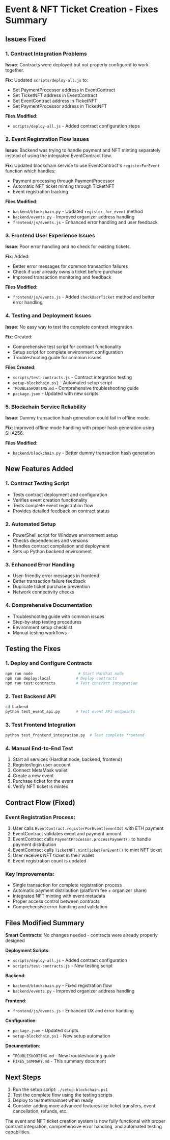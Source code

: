 # Event & NFT Ticket Creation - Fixes Summary

## Issues Fixed

### 1. Contract Integration Problems

**Issue**: Contracts were deployed but not properly configured to work together.

**Fix**: Updated `scripts/deploy-all.js` to:
- Set PaymentProcessor address in EventContract
- Set TicketNFT address in EventContract  
- Set EventContract address in TicketNFT
- Set PaymentProcessor address in TicketNFT

**Files Modified**:
- `scripts/deploy-all.js` - Added contract configuration steps

### 2. Event Registration Flow Issues

**Issue**: Backend was trying to handle payment and NFT minting separately instead of using the integrated EventContract flow.

**Fix**: Updated blockchain service to use EventContract's `registerForEvent` function which handles:
- Payment processing through PaymentProcessor
- Automatic NFT ticket minting through TicketNFT
- Event registration tracking

**Files Modified**:
- `backend/blockchain.py` - Updated `register_for_event` method
- `backend/events.py` - Improved organizer address handling
- `frontend/js/events.js` - Enhanced error handling and user feedback

### 3. Frontend User Experience Issues

**Issue**: Poor error handling and no check for existing tickets.

**Fix**: Added:
- Better error messages for common transaction failures
- Check if user already owns a ticket before purchase
- Improved transaction monitoring and feedback

**Files Modified**:
- `frontend/js/events.js` - Added `checkUserTicket` method and better error handling

### 4. Testing and Deployment Issues

**Issue**: No easy way to test the complete contract integration.

**Fix**: Created:
- Comprehensive test script for contract functionality
- Setup script for complete environment configuration
- Troubleshooting guide for common issues

**Files Created**:
- `scripts/test-contracts.js` - Contract integration testing
- `setup-blockchain.ps1` - Automated setup script
- `TROUBLESHOOTING.md` - Comprehensive troubleshooting guide
- `package.json` - Updated with new scripts

### 5. Blockchain Service Reliability

**Issue**: Dummy transaction hash generation could fail in offline mode.

**Fix**: Improved offline mode handling with proper hash generation using SHA256.

**Files Modified**:
- `backend/blockchain.py` - Better dummy transaction hash generation

## New Features Added

### 1. Contract Testing Script
- Tests contract deployment and configuration
- Verifies event creation functionality
- Tests complete event registration flow
- Provides detailed feedback on contract status

### 2. Automated Setup
- PowerShell script for Windows environment setup
- Checks dependencies and versions
- Handles contract compilation and deployment
- Sets up Python backend environment

### 3. Enhanced Error Handling
- User-friendly error messages in frontend
- Better transaction failure feedback
- Duplicate ticket purchase prevention
- Network connectivity checks

### 4. Comprehensive Documentation
- Troubleshooting guide with common issues
- Step-by-step testing procedures
- Environment setup checklist
- Manual testing workflows

## Testing the Fixes

### 1. Deploy and Configure Contracts
```bash
npm run node                    # Start Hardhat node
npm run deploy:local           # Deploy contracts
npm run test:contracts         # Test contract integration
```

### 2. Test Backend API
```bash
cd backend
python test_event_api.py       # Test event API endpoints
```

### 3. Test Frontend Integration
```bash
python test_frontend_integration.py  # Test complete frontend
```

### 4. Manual End-to-End Test
1. Start all services (Hardhat node, backend, frontend)
2. Register/login user account
3. Connect MetaMask wallet
4. Create a new event
5. Purchase ticket for the event
6. Verify NFT ticket is minted

## Contract Flow (Fixed)

### Event Registration Process:
1. User calls `EventContract.registerForEvent(eventId)` with ETH payment
2. EventContract validates event and payment amount
3. EventContract calls `PaymentProcessor.processPayment()` to handle payment distribution
4. EventContract calls `TicketNFT.mintTicketForEvent()` to mint NFT ticket
5. User receives NFT ticket in their wallet
6. Event registration count is updated

### Key Improvements:
- Single transaction for complete registration process
- Automatic payment distribution (platform fee + organizer share)
- Integrated NFT minting with event metadata
- Proper access control between contracts
- Comprehensive error handling and validation

## Files Modified Summary

**Smart Contracts**: No changes needed - contracts were already properly designed

**Deployment Scripts**:
- `scripts/deploy-all.js` - Added contract configuration
- `scripts/test-contracts.js` - New testing script

**Backend**:
- `backend/blockchain.py` - Fixed registration flow
- `backend/events.py` - Improved organizer address handling

**Frontend**:
- `frontend/js/events.js` - Enhanced UX and error handling

**Configuration**:
- `package.json` - Updated scripts
- `setup-blockchain.ps1` - New setup automation

**Documentation**:
- `TROUBLESHOOTING.md` - New troubleshooting guide
- `FIXES_SUMMARY.md` - This summary document

## Next Steps

1. Run the setup script: `./setup-blockchain.ps1`
2. Test the complete flow using the testing scripts
3. Deploy to testnet/mainnet when ready
4. Consider adding more advanced features like ticket transfers, event cancellation, refunds, etc.

The event and NFT ticket creation system is now fully functional with proper contract integration, comprehensive error handling, and automated testing capabilities.
